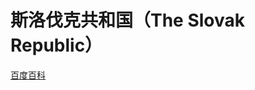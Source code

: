 # 斯洛伐克共和国（The Slovak Republic）

[百度百科](https://baike.baidu.com/item/%E6%96%AF%E6%B4%9B%E4%BC%90%E5%85%8B/420530)